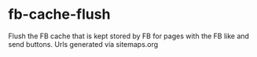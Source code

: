 fb-cache-flush
==============

Flush the FB cache that is kept stored by FB for pages with the FB like and send buttons. Urls generated via sitemaps.org 